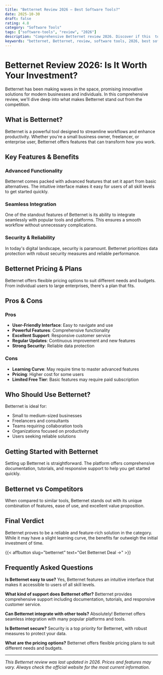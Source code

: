 ```yaml
---
title: "Betternet Review 2026 – Best Software Tools?"
date: 2025-10-30
draft: false
rating: 4.8
category: "Software Tools"
tags: ["software-tools", "review", "2026"]
description: "Comprehensive Betternet review 2026. Discover if this  tool is the best choice for your needs."
keywords: "betternet, Betternet, review, software tools, 2026, best software tools"
---
```


# Betternet Review 2026: Is It Worth Your Investment?

Betternet has been making waves in the  space, promising innovative solutions for modern businesses and individuals. In this comprehensive review, we'll dive deep into what makes Betternet stand out from the competition.

## What is Betternet?

Betternet is a powerful  tool designed to streamline workflows and enhance productivity. Whether you're a small business owner, freelancer, or enterprise user, Betternet offers features that can transform how you work.

## Key Features & Benefits

### Advanced Functionality
Betternet comes packed with advanced features that set it apart from basic alternatives. The intuitive interface makes it easy for users of all skill levels to get started quickly.

### Seamless Integration
One of the standout features of Betternet is its ability to integrate seamlessly with popular tools and platforms. This ensures a smooth workflow without unnecessary complications.

### Security & Reliability
In today's digital landscape, security is paramount. Betternet prioritizes data protection with robust security measures and reliable performance.

## Betternet Pricing & Plans

Betternet offers flexible pricing options to suit different needs and budgets. From individual users to large enterprises, there's a plan that fits.

## Pros & Cons

### Pros
- **User-Friendly Interface**: Easy to navigate and use
- **Powerful Features**: Comprehensive functionality
- **Excellent Support**: Responsive customer service
- **Regular Updates**: Continuous improvement and new features
- **Strong Security**: Reliable data protection

### Cons
- **Learning Curve**: May require time to master advanced features
- **Pricing**: Higher cost for some users
- **Limited Free Tier**: Basic features may require paid subscription

## Who Should Use Betternet?

Betternet is ideal for:
- Small to medium-sized businesses
- Freelancers and consultants
- Teams requiring collaboration tools
- Organizations focused on productivity
- Users seeking reliable  solutions

## Getting Started with Betternet

Setting up Betternet is straightforward. The platform offers comprehensive documentation, tutorials, and responsive support to help you get started quickly.

## Betternet vs Competitors

When compared to similar tools, Betternet stands out with its unique combination of features, ease of use, and excellent value proposition.

## Final Verdict

Betternet proves to be a reliable and feature-rich solution in the  category. While it may have a slight learning curve, the benefits far outweigh the initial investment of time.

{{< affbutton slug="betternet" text="Get Betternet Deal →" >}}

## Frequently Asked Questions

**Is Betternet easy to use?**
Yes, Betternet features an intuitive interface that makes it accessible to users of all skill levels.

**What kind of support does Betternet offer?**
Betternet provides comprehensive support including documentation, tutorials, and responsive customer service.

**Can Betternet integrate with other tools?**
Absolutely! Betternet offers seamless integration with many popular platforms and tools.

**Is Betternet secure?**
Security is a top priority for Betternet, with robust measures to protect your data.

**What are the pricing options?**
Betternet offers flexible pricing plans to suit different needs and budgets.

---

*This Betternet review was last updated in 2026. Prices and features may vary. Always check the official website for the most current information.*
